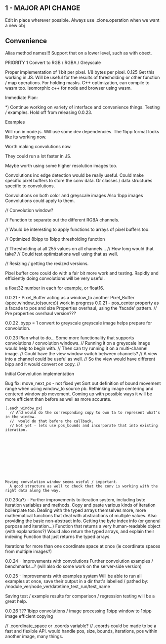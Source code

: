 1 - MAJOR API CHANGE
--------------------

Edit in place wherever possible.
Always use .clone.operation when we want a new obj

Convenience
-----------

Alias method names!!!
Support that on a lower level, such as with obext.

PRIORITY 1 Convert to RGB / RGBA / Greyscale

Proper implementation of 1 bit per pixel. 1/8 bytes per pixel. 0.125
  Get this working in JS. Will be useful for the results of thresholding or other function / map operations. For holding masks.
  C++ optimization, can compile to wasm too. Isomorphic c++ for node and browser using wasm.




Immediate Plan:

*) Continue working on variety of interface and convenience things.
    Testing / examples.
   Hold off from releasing 0.0.23.






Examples

Will run in node.js. Will use some dev dependencies.
The 1bpp format looks like its working now.


Worth making convolutions now.

They could run a lot faster in JS.

Maybe worth using some higher resolution images too.

Convolutions inc edge detection would be really useful.
Could make specific pixel buffers to store the conv data.
  Or classes / data structures specific to convolutions.

Convolutions on both color and greyscale images
Also 1bpp images
Convolutions could apply to them.

// Convolution window?

// Function to separate out the different RGBA channels.

// Would be interesting to apply functions to arrays of pixel buffers too.

// Optimized 8bipp to 1bipp thresholding function

// Thresholding at all 255 values on all channels...
//  How long would that take?
//   Could test optimizations well using that as well.

// Resizing / getting the resized versions.

Pixel buffer core could do with a fair bit more work and testing.
Rapidly and efficiently doing convolutions will be very useful.


 a float32 number in each for example, or float16.




0.0.21 - Pixel_Buffer acting as a window_to another Pixel_Buffer (spec.window_to(source))
  work in progress
  0.0.21 - pos_center property as a facade to pos and size
   Properties overhaul, using the 'facade' pattern.
    // Pre properties overhaul version???

0.0.22
  .bypp = 1 convert to greyscale
   greyscale image helps prepare for convolution.

0.0.23
  Plan what to do...
  Some more functionality that supports convolutions / convolution windows.
  // Running it on a greyscale image would help to begin with.
  //  Then can try running it on a multi-channel image.
  //   Could have the view window switch between channels?
  //  A view into a channel could be useful as well.
  //   So the view would have different bipp and it would convert on copy.
  //   


  Initial Convolution implementation

  Bug fix: move_next_px - not fixed yet
    Sort out definition of bound movement range when using window_to source pb.
    Rethinking image centering and centered window pb movement.
      Coming up with possible ways it will be more efficient than before as well as more accurate.

    (.each_window_px)
      // And would do the corresponding copy to own ta to represent what's in the window.
      //  would do that before the callback.
      // Not yet - lets use pos_bounds and incorporate that into existing iteration.

    





  



    Moving convolution window seems useful / important.
      A good structure as well to check that the conv is working with the right data along the way.


0.0.23(a?) - Further improvements to iteration system, including byte iteration variables and methods.
  Copy and paste various kinds of iteration boilerplate too.
  Dealing with the typed arrays themselves more, more mathematical functions that deal with abstractions of multiple values.
    Also providing the basic non-abstract info.
  Getting the byte index info (or general purpose and iteration...)
    Function that returns a very human-readable object (with explanations?)
      Would also return the typed arrays, and explain their indexing
    Function that just returns the typed arrays.
  
  Iterations for more than one coordinate space at once (ie coordinate spaces from multiple images?)

  














0.0.24 - Improvements with convolutions
  Further convolution examples / benchmarks...?
    (will also do some work on the server-side version)



0.0.25 - Improvements with examples system
  Will be able to run all examples at once, save their output in a dir that's labelled / pathed by:
    /module_ver/node_ver/datetime_test_run/test_name

  Saving test / example results for comparison / regression testing will be a great help.

0.0.26 ???
  1bipp convolutions / image processing
  1bipp window to 1bipp image
    efficient copying
  



// .coordinate_space or .coords variable?
//  .coords could be made to be a fast and flexible API. would handle pos, size, bounds, iterations, pos within another image, many things.

  

